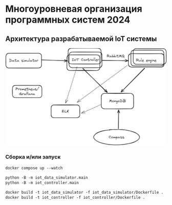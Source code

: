 # Многоуровневая организация программных систем 2024
## Архитектура разрабатываемой IoT системы
![Архитектура системы](architecture.png)


### Сборка и/или запуск
```
docker compose up --watch
```
```
python -B -m iot_data_simulator.main
python -B -m iot_controller.main
```
```
docker build -t iot_data_simulator -f iot_data_simulator/Dockerfile .
docker build -t iot_controller -f iot_controller/Dockerfile .
```
